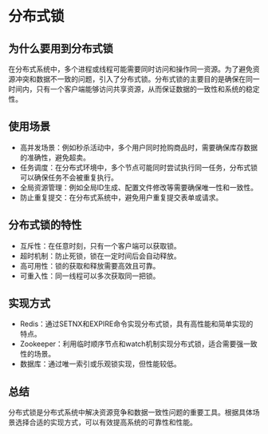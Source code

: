# 分布式锁

## 为什么要用到分布式锁
在分布式系统中，多个进程或线程可能需要同时访问和操作同一资源。为了避免资源冲突和数据不一致的问题，引入了分布式锁。分布式锁的主要目的是确保在同一时间内，只有一个客户端能够访问共享资源，从而保证数据的一致性和系统的稳定性。

## 使用场景

- 高并发场景：例如秒杀活动中，多个用户同时抢购商品时，需要确保库存数据的准确性，避免超卖。
- 任务调度：在分布式环境中，多个节点可能同时尝试执行同一任务，分布式锁可以确保任务不会被重复执行。
- 全局资源管理：例如全局ID生成、配置文件修改等需要确保唯一性和一致性。
- 防止重复提交：在分布式系统中，避免用户重复提交表单或请求。

## 分布式锁的特性

- 互斥性：在任意时刻，只有一个客户端可以获取锁。
- 超时机制：防止死锁，锁在一定时间后会自动释放。
- 高可用性：锁的获取和释放需要高效且可靠。
- 可重入性：同一线程可以多次获取同一把锁。

## 实现方式

- Redis：通过SETNX和EXPIRE命令实现分布式锁，具有高性能和简单实现的特点。
- Zookeeper：利用临时顺序节点和watch机制实现分布式锁，适合需要强一致性的场景。
- 数据库：通过唯一索引或乐观锁实现，但性能较低。

## 总结
分布式锁是分布式系统中解决资源竞争和数据一致性问题的重要工具。根据具体场景选择合适的实现方式，可以有效提高系统的可靠性和性能。